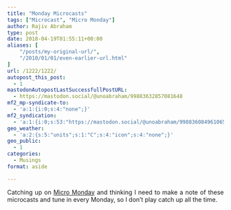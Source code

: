 ```yaml
---
title: "Monday Microcasts"
tags: ["Microcast", "Micro Monday"]
author: Rajiv Abraham
type: post
date: 2018-04-19T01:55:11+00:00
aliases: [
    "/posts/my-original-url/",
    "/2010/01/01/even-earlier-url.html"
]
url: /1222/1222/
autopost_this_post:
  - 1
mastodonAutopostLastSuccessfullPostURL:
  - https://mastodon.social/@unoabraham/99883632857081648
mf2_mp-syndicate-to:
  - 'a:1:{i:0;s:4:"none";}'
mf2_syndication:
  - 'a:1:{i:0;s:53:"https://mastodon.social/@unoabraham/99883608496106505";}'
geo_weather:
  - 'a:2:{s:5:"units";s:1:"C";s:4:"icon";s:4:"none";}'
geo_public:
  - 1
categories:
  - Musings
format: aside

---
```

<p style="text-align: justify;">
  Catching up on <a href="https://monday.micro.blog/" target="_blank" rel="noopener">Micro Monday</a> and thinking I need to make a note of these microcasts and tune in every Monday, so I don&#8217;t play catch up all the time.
</p>